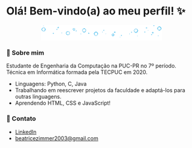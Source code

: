 # Olá! Bem-vindo(a) ao meu perfil! ✨

<div style="display: flex; justify-content: center; align-items: center; overflow: hidden; width: 100%;">
  <img src="./bubble_divider.gif" style="height: 32%; width: auto; flex-shrink: 0;">
</div>

### 🍒 Sobre mim
Estudante de Engenharia da Computação na PUC-PR no 7º período. Técnica em Informática formada pela TECPUC em 2020.

- Linguagens: Python, C, Java
- Trabalhando em reescrever projetos da faculdade e adaptá-los para outras linguagens.
- Aprendendo HTML, CSS e JavaScript!

### 🍰 Contato
* [LinkedIn](linkedin.com/in/beatrice-zimmer)
* <beatricezimmer2003@gmail.com>
